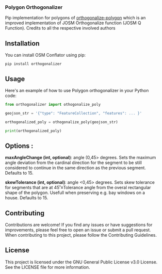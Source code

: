 ### Polygon Orthogonalizer
Pip implementation for polygons of [orthogonalize-polygon](https://github.com/Mashin6/orthogonalize-polygon/tree/master) which is an improved implementation of JOSM Orthogonalize function (JOSM Q Function). Credits to all the respective involved authors

## Installation

You can install OSM Conflator using pip:

```shell
pip install orthogonalizer
```

## Usage

Here's an example of how to use Polygon orthogonalizer in your Python code:

```python
from orthogonalizer import othogonalize_poly

geojson_str = '{"type": "FeatureCollection", "features": ... }'

orthogonalized_poly = othogonalize_poly(geojson_str)

print(orthogonalized_poly)
```

## Options : 

**maxAngleChange (int, optional)**: 
angle (0,45> degrees. Sets the maximum angle deviation
from the cardinal direction for the segment to be still
considered to continue in the same direction as the
previous segment. Defaults to 15.

**skewTolerance (int, optional)**: 
angle <0,45> degrees. 
Sets skew tolerance for segments that
are at 45˚±Tolerance angle from the overal rectangular shape
of the polygon. Usefull when preserving e.g. bay windows on a
house. Defaults to 15.

## Contributing

Contributions are welcome! If you find any issues or have suggestions for improvements, please feel free to open an issue or submit a pull request. When contributing to this project, please follow the Contributing Guidelines.

## License

This project is licensed under the GNU General Public License v3.0 License. See the LICENSE file for more information.
